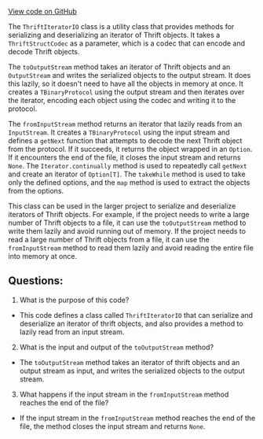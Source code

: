 [View code on GitHub](https://github.com/misbahsy/the-algorithm/ann/src/main/scala/com/twitter/ann/serialization/ThriftIteratorIO.scala)

The `ThriftIteratorIO` class is a utility class that provides methods for serializing and deserializing an iterator of Thrift objects. It takes a `ThriftStructCodec` as a parameter, which is a codec that can encode and decode Thrift objects. 

The `toOutputStream` method takes an iterator of Thrift objects and an `OutputStream` and writes the serialized objects to the output stream. It does this lazily, so it doesn't need to have all the objects in memory at once. It creates a `TBinaryProtocol` using the output stream and then iterates over the iterator, encoding each object using the codec and writing it to the protocol.

The `fromInputStream` method returns an iterator that lazily reads from an `InputStream`. It creates a `TBinaryProtocol` using the input stream and defines a `getNext` function that attempts to decode the next Thrift object from the protocol. If it succeeds, it returns the object wrapped in an `Option`. If it encounters the end of the file, it closes the input stream and returns `None`. The `Iterator.continually` method is used to repeatedly call `getNext` and create an iterator of `Option[T]`. The `takeWhile` method is used to take only the defined options, and the `map` method is used to extract the objects from the options.

This class can be used in the larger project to serialize and deserialize iterators of Thrift objects. For example, if the project needs to write a large number of Thrift objects to a file, it can use the `toOutputStream` method to write them lazily and avoid running out of memory. If the project needs to read a large number of Thrift objects from a file, it can use the `fromInputStream` method to read them lazily and avoid reading the entire file into memory at once.
## Questions: 
 1. What is the purpose of this code?
- This code defines a class called `ThriftIteratorIO` that can serialize and deserialize an iterator of thrift objects, and also provides a method to lazily read from an input stream.

2. What is the input and output of the `toOutputStream` method?
- The `toOutputStream` method takes an iterator of thrift objects and an output stream as input, and writes the serialized objects to the output stream.

3. What happens if the input stream in the `fromInputStream` method reaches the end of the file?
- If the input stream in the `fromInputStream` method reaches the end of the file, the method closes the input stream and returns `None`.